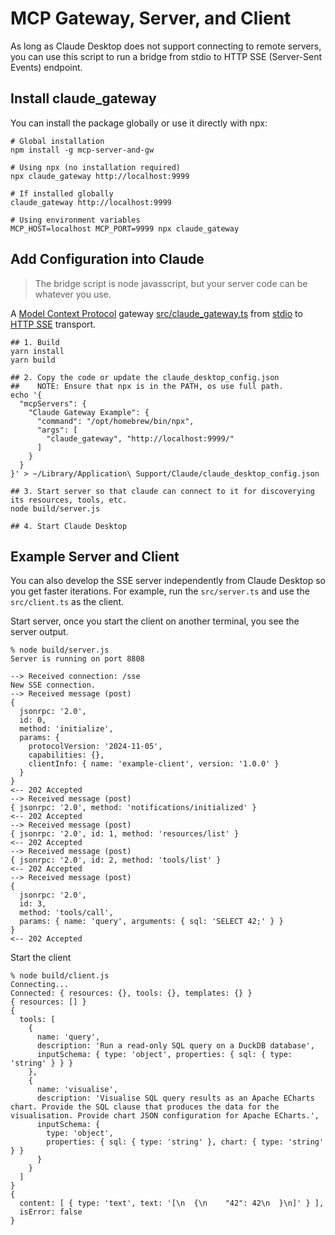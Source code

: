 # MCP Gateway, Server, and Client

As long as Claude Desktop does not support connecting to remote servers, you can use this script to run a bridge from stdio to HTTP SSE (Server-Sent Events) endpoint.

## Install claude_gateway

You can install the package globally or use it directly with npx:

```shell
# Global installation
npm install -g mcp-server-and-gw

# Using npx (no installation required)
npx claude_gateway http://localhost:9999

# If installed globally
claude_gateway http://localhost:9999

# Using environment variables
MCP_HOST=localhost MCP_PORT=9999 npx claude_gateway
```

## Add Configuration into Claude

> The bridge script is node javasscript, but your server code can be whatever you use.

A [Model Context Protocol](https://www.anthropic.com/news/model-context-protocol) gateway [src/claude_gateway.ts](src/claude_gateway.ts) from [stdio](https://spec.modelcontextprotocol.io/specification/basic/transports/#stdio) to [HTTP SSE](https://spec.modelcontextprotocol.io/specification/basic/transports/#http-with-sse) transport.

```shell
## 1. Build
yarn install
yarn build

## 2. Copy the code or update the claude_desktop_config.json
##    NOTE: Ensure that npx is in the PATH, os use full path.
echo '{
  "mcpServers": {
    "Claude Gateway Example": {
      "command": "/opt/homebrew/bin/npx",
      "args": [
        "claude_gateway", "http://localhost:9999/"
      ]
    }
  }
}' > ~/Library/Application\ Support/Claude/claude_desktop_config.json

## 3. Start server so that claude can connect to it for discoverying its resources, tools, etc.
node build/server.js

## 4. Start Claude Desktop
```

## Example Server and Client

You can also develop the SSE server independently from Claude Desktop so you get faster iterations. For example, run the `src/server.ts` and use the `src/client.ts` as the client.

Start server, once you start the client on another terminal, you see the server output.

```shell
% node build/server.js
Server is running on port 8808

--> Received connection: /sse
New SSE connection.
--> Received message (post)
{
  jsonrpc: '2.0',
  id: 0,
  method: 'initialize',
  params: {
    protocolVersion: '2024-11-05',
    capabilities: {},
    clientInfo: { name: 'example-client', version: '1.0.0' }
  }
}
<-- 202 Accepted
--> Received message (post)
{ jsonrpc: '2.0', method: 'notifications/initialized' }
<-- 202 Accepted
--> Received message (post)
{ jsonrpc: '2.0', id: 1, method: 'resources/list' }
<-- 202 Accepted
--> Received message (post)
{ jsonrpc: '2.0', id: 2, method: 'tools/list' }
<-- 202 Accepted
--> Received message (post)
{
  jsonrpc: '2.0',
  id: 3,
  method: 'tools/call',
  params: { name: 'query', arguments: { sql: 'SELECT 42;' } }
}
<-- 202 Accepted
```

Start the client

```shell
% node build/client.js
Connecting...
Connected: { resources: {}, tools: {}, templates: {} }
{ resources: [] }
{
  tools: [
    {
      name: 'query',
      description: 'Run a read-only SQL query on a DuckDB database',
      inputSchema: { type: 'object', properties: { sql: { type: 'string' } } }
    },
    {
      name: 'visualise',
      description: 'Visualise SQL query results as an Apache ECharts chart. Provide the SQL clause that produces the data for the visualisation. Provide chart JSON configuration for Apache ECharts.',
      inputSchema: {
        type: 'object',
        properties: { sql: { type: 'string' }, chart: { type: 'string' } }
      }
    }
  ]
}
{
  content: [ { type: 'text', text: '[\n  {\n    "42": 42\n  }\n]' } ],
  isError: false
}
```
